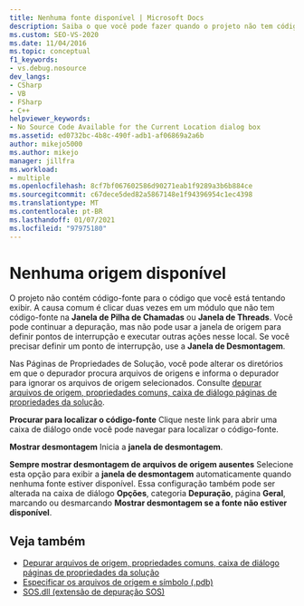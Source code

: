 ```yaml
---
title: Nenhuma fonte disponível | Microsoft Docs
description: Saiba o que você pode fazer quando o projeto não tem código-fonte para o código que você deseja exibir.
ms.custom: SEO-VS-2020
ms.date: 11/04/2016
ms.topic: conceptual
f1_keywords:
- vs.debug.nosource
dev_langs:
- CSharp
- VB
- FSharp
- C++
helpviewer_keywords:
- No Source Code Available for the Current Location dialog box
ms.assetid: ed0732bc-4b8c-490f-adb1-af06869a2a6b
author: mikejo5000
ms.author: mikejo
manager: jillfra
ms.workload:
- multiple
ms.openlocfilehash: 8cf7bf067602586d90271eab1f9289a3b6b884ce
ms.sourcegitcommit: c67dece5ded82a5867148e1f94396954c1ec4398
ms.translationtype: MT
ms.contentlocale: pt-BR
ms.lasthandoff: 01/07/2021
ms.locfileid: "97975180"
---
```

# <a name="no-source-available"></a>Nenhuma origem disponível
O projeto não contém código-fonte para o código que você está tentando exibir. A causa comum é clicar duas vezes em um módulo que não tem código-fonte na **Janela de Pilha de Chamadas** ou **Janela de Threads**. Você pode continuar a depuração, mas não pode usar a janela de origem para definir pontos de interrupção e executar outras ações nesse local. Se você precisar definir um ponto de interrupção, use a **Janela de Desmontagem**.

 Nas Páginas de Propriedades de Solução, você pode alterar os diretórios em que o depurador procura arquivos de origens e informa o depurador para ignorar os arquivos de origem selecionados. Consulte [depurar arquivos de origem, propriedades comuns, caixa de diálogo páginas de propriedades da solução](../debugger/debug-source-files-common-properties-solution-property-pages-dialog-box.md).

 **Procurar para localizar o código-fonte** Clique neste link para abrir uma caixa de diálogo onde você pode navegar para localizar o código-fonte.

 **Mostrar desmontagem** Inicia a **janela de desmontagem**.

 **Sempre mostrar desmontagem de arquivos de origem ausentes** Selecione esta opção para exibir a **janela de desmontagem** automaticamente quando nenhuma fonte estiver disponível. Essa configuração também pode ser alterada na caixa de diálogo **Opções**, categoria **Depuração**, página **Geral**, marcando ou desmarcando **Mostrar desmontagem se a fonte não estiver disponível**.

## <a name="see-also"></a>Veja também
- [Depurar arquivos de origem, propriedades comuns, caixa de diálogo páginas de propriedades da solução](../debugger/debug-source-files-common-properties-solution-property-pages-dialog-box.md)
- [Especificar os arquivos de origem e símbolo (.pdb)](../debugger/specify-symbol-dot-pdb-and-source-files-in-the-visual-studio-debugger.md)
- [SOS.dll (extensão de depuração SOS)](/dotnet/framework/tools/sos-dll-sos-debugging-extension)